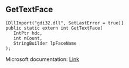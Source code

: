 ## GetTextFace

```
[DllImport("gdi32.dll", SetLastError = true)]
public static extern int GetTextFace(
   IntPtr hdc,
   int nCount,
   StringBuilder lpFaceName
);
```

Microsoft documentation: [Link](https://docs.microsoft.com/en-us/windows/win32/api/wingdi/nf-wingdi-gettextfacea)
